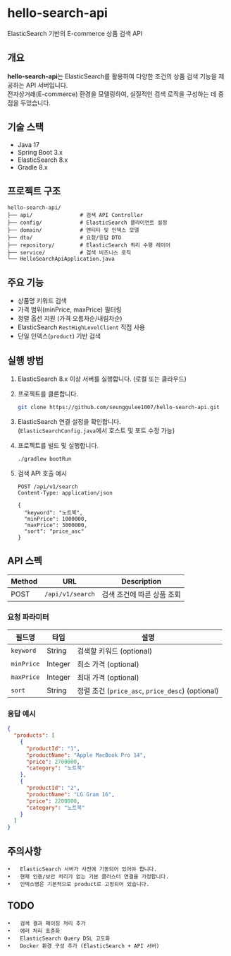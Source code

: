 # hello-search-api

ElasticSearch 기반의 E-commerce 상품 검색 API

## 개요

**hello-search-api**는 ElasticSearch를 활용하여 다양한 조건의 상품 검색 기능을 제공하는 API 서버입니다.  
전자상거래(E-commerce) 환경을 모델링하여, 실질적인 검색 로직을 구성하는 데 중점을 두었습니다.

## 기술 스택

- Java 17
- Spring Boot 3.x
- ElasticSearch 8.x
- Gradle 8.x

## 프로젝트 구조
```
hello-search-api/
├── api/               # 검색 API Controller
├── config/            # ElasticSearch 클라이언트 설정
├── domain/            # 엔티티 및 인덱스 모델
├── dto/               # 요청/응답 DTO
├── repository/        # ElasticSearch 쿼리 수행 레이어
├── service/           # 검색 비즈니스 로직
└── HelloSearchApiApplication.java
```
## 주요 기능

- 상품명 키워드 검색
- 가격 범위(minPrice, maxPrice) 필터링
- 정렬 옵션 지원 (가격 오름차순/내림차순)
- ElasticSearch `RestHighLevelClient` 직접 사용
- 단일 인덱스(`product`) 기반 검색

## 실행 방법

1. ElasticSearch 8.x 이상 서버를 실행합니다. (로컬 또는 클라우드)
2. 프로젝트를 클론합니다.

    ```bash
    git clone https://github.com/seunggulee1007/hello-search-api.git
    ```

3. ElasticSearch 연결 설정을 확인합니다.  
   (`ElasticSearchConfig.java`에서 호스트 및 포트 수정 가능)

4. 프로젝트를 빌드 및 실행합니다.

    ```bash
    ./gradlew bootRun
    ```

5. 검색 API 호출 예시

    ```http
    POST /api/v1/search
    Content-Type: application/json

    {
      "keyword": "노트북",
      "minPrice": 1000000,
      "maxPrice": 3000000,
      "sort": "price_asc"
    }
    ```

## API 스펙

| Method | URL            | Description            |
|--------|----------------|------------------------|
| POST   | `/api/v1/search` | 검색 조건에 따른 상품 조회 |

### 요청 파라미터

| 필드명     | 타입    | 설명                   |
|------------|---------|------------------------|
| `keyword`  | String  | 검색할 키워드 (optional) |
| `minPrice` | Integer | 최소 가격 (optional)     |
| `maxPrice` | Integer | 최대 가격 (optional)     |
| `sort`     | String  | 정렬 조건 (`price_asc`, `price_desc`) (optional) |

### 응답 예시

```json
{
  "products": [
    {
      "productId": "1",
      "productName": "Apple MacBook Pro 14",
      "price": 2700000,
      "category": "노트북"
    },
    {
      "productId": "2",
      "productName": "LG Gram 16",
      "price": 2200000,
      "category": "노트북"
    }
  ]
}
```
## 주의사항
	•	ElasticSearch 서버가 사전에 기동되어 있어야 합니다.
	•	현재 인증/보안 처리가 없는 기본 클러스터 연결을 가정합니다.
	•	인덱스명은 기본적으로 product로 고정되어 있습니다.

## TODO
	•	검색 결과 페이징 처리 추가
	•	에러 처리 표준화
	•	ElasticSearch Query DSL 고도화
	•	Docker 환경 구성 추가 (ElasticSearch + API 서버)
